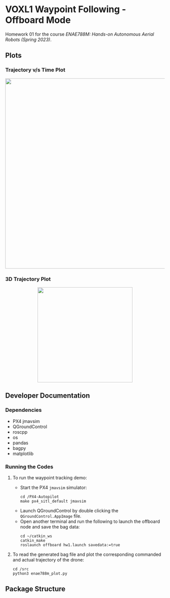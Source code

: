 # VOXL1 Waypoint Following - Offboard Mode

Homework 01 for the course _ENAE788M: Hands-on Autonomous Aerial Robots (Spring 2023)_.


## Plots

### Trajectory v/s Time Plot

<p align="center">
  <img src="https://user-images.githubusercontent.com/40534801/220487968-b638adb0-17e4-4ceb-b03d-d665add99305.png" width="600" height="600">
</p>

### 3D Trajectory Plot

<p align="center">
  <img src="https://user-images.githubusercontent.com/40534801/220487934-8dcc68c7-337e-4780-ad9b-77483228bbeb.png" width="300" height="300">
</p>


## Developer Documentation

### Dependencies 
* PX4 jmavsim
* QGroundControl
* roscpp
* os
* pandas
* bagpy
* matplotlib

### Running the Codes

1. To run the waypoint tracking demo:
    * Start the PX4 ```jmavsim``` simulator:
        ```
        cd /PX4-Autopilot
        make px4_sitl_default jmavsim
        ```
    * Launch QGroundControl by double clicking the ```QGroundControl.AppImage``` file.
    * Open another terminal and run the following to launch the offboard node and save the bag data:
        ```
        cd ~/catkin_ws
        catkin_make
        roslaunch offboard hw1.launch savedata:=true
        ```

2. To read the generated bag file and plot the corresponding commanded and actual trajectory of the drone:
    ```
    cd /src
    python3 enae788m_plot.py
    ```

## Package Structure